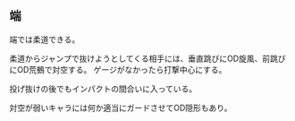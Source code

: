 ## 端

端では柔道できる。

柔道からジャンプで抜けようとしてくる相手には、垂直跳びにOD旋風、前跳びにOD荒鵺で対空する。
ゲージがなかったら打撃中心にする。

投げ抜けの後でもインパクトの間合いに入っている。

対空が弱いキャラには何か適当にガードさせてOD隠形もあり。
